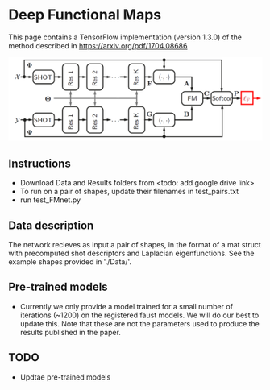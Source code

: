 # Deep Functional Maps
This page contains a TensorFlow implementation (version 1.3.0) of the method described in https://arxiv.org/pdf/1704.08686

![Alt text](/fmnet.png?raw=true "Teaser")


## Instructions
* Download Data and Results folders from <todo: add google drive link>
* To run on a pair of shapes, update their filenames in test_pairs.txt
* run test_FMnet.py

## Data description
The network recieves as input a pair of shapes, in the format of a mat struct with precomputed shot descriptors and Laplacian eigenfunctions. See the example shapes provided in './Data/'.

## Pre-trained models
* Currently we only provide a model trained for a small number of iterations (~1200) on the registered faust models. We will do our best to update this. Note that these are not the parameters used to produce the results published in the paper.  

## TODO
* Updtae pre-trained models
